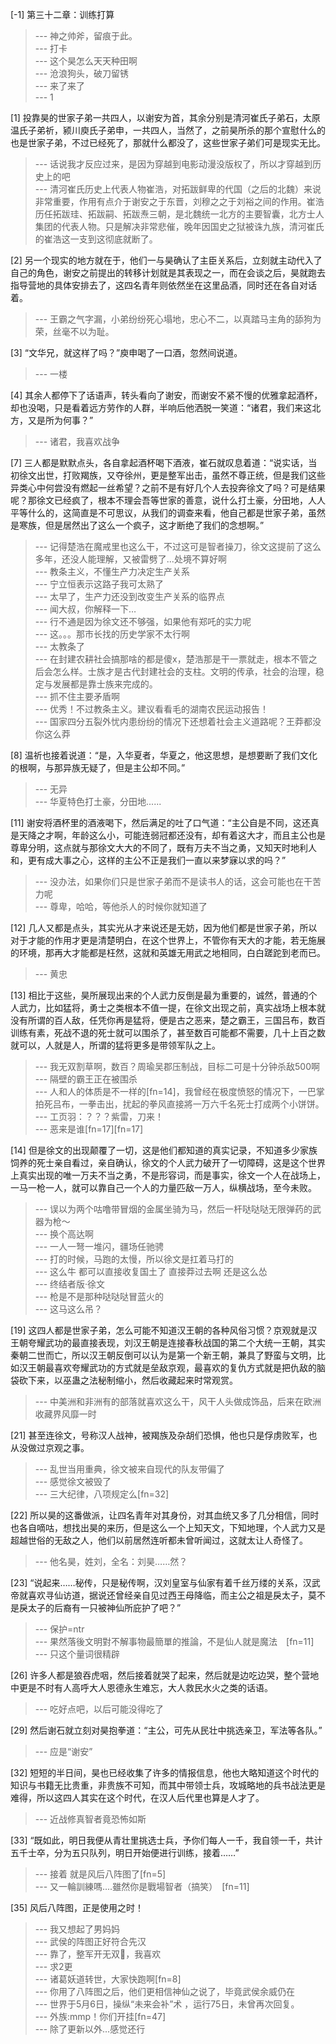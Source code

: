 
[-1] 第三十二章：训练打算
>--- 神之帅斧，留痕于此。<br>
>--- 打卡<br>
>--- 这个昊怎么天天种田啊<br>
>--- 沧浪狗头，破刀留锈<br>
>--- 来了来了<br>
>--- 1<br>

[1] 投靠昊的世家子弟一共四人，以谢安为首，其余分别是清河崔氏子弟石，太原温氏子弟祈，颍川庾氏子弟申，一共四人，当然了，之前昊所杀的那个宣慰什么的也是世家子弟，不过已经死了，那就什么都没了，这些世家子弟们可是现实无比。
>--- 话说我才反应过来，是因为穿越到电影动漫没版权了，所以才穿越到历史上的吧<br>
>--- 清河崔氏历史上代表人物崔浩，对拓跋鲜卑的代国（之后的北魏）来说非常重要，作用有点介于谢安之于东晋，刘穆之之于刘裕之间的作用。崔浩历任拓跋珪、拓跋嗣、拓跋焘三朝，是北魏统一北方的主要智囊，北方士人集团的代表人物。只是解决非常悲催，晚年因国史之狱被诛九族，清河崔氏的崔浩这一支到这彻底就断了。<br>

[2] 另一个现实的地方就在于，他们一与昊确认了主臣关系后，立刻就主动代入了自己的角色，谢安之前提出的转移计划就是其表现之一，而在会谈之后，昊就跑去指导营地的具体安排去了，这四名青年则依然坐在这里品酒，同时还在各自对话着。
>--- 王霸之气字漏，小弟纷纷死心塌地，忠心不二，以真踏马主角的舔狗为荣，丝毫不以为耻。<br>

[3] “文华兄，就这样了吗？”庾申喝了一口酒，忽然间说道。
>--- 一楼<br>

[4] 其余人都停下了话语声，转头看向了谢安，而谢安不紧不慢的优雅拿起酒杯，却也没喝，只是看着远方劳作的人群，半响后他洒脱一笑道：“诸君，我们来这北方，又是所为何事？”
>--- 诸君，我喜欢战争<br>

[7] 三人都是默默点头，各自拿起酒杯喝下酒液，崔石就叹息着道：“说实话，当初徐文出世，打败羯族，又夺徐州，更是整军出击，虽然不尊正统，但是我们这些异类心中何尝没有燃起一丝希望？之前不是有好几个人去投奔徐文了吗？可是结果呢？那徐文已经疯了，根本不理会吾等世家的善意，说什么打土豪，分田地，人人平等什么的，这简直是不可思议，从我们的调查来看，他自己都是世家子弟，虽然是寒族，但是居然出了这么一个疯子，这才断绝了我们的念想啊。”
>--- 记得楚浩在魔戒里也这么干，不过这可是智者操刀，徐文这提前了这么多年，还没人能理解，又被雷劈了...处境不算好啊<br>
>--- 教条主义，不懂生产力决定生产关系<br>
>--- 宁立恒表示这路子我可太熟了<br>
>--- 太早了，生产力还没到改变生产关系的临界点<br>
>--- 闻大叔，你解释一下…<br>
>--- 行不通是因为徐文还不够强，如果他有郑吒的实力呢<br>
>--- 这。。。那市长找的历史学家不太行啊<br>
>--- 太教条了<br>
>--- 在封建农耕社会搞那啥的都是傻x，楚浩那是干一票就走，根本不管之后会怎么样。士族才是古代封建社会的支柱。文明的传承，社会的治理，稳定与发展都是靠士族来完成的。<br>
>--- 抓不住主要矛盾啊<br>
>--- 优秀！不过教条主义。建议看看毛的湖南农民运动报告！<br>
>--- 国家四分五裂外忧内患纷纷的情况下还想着社会主义道路呢？王莽都没你这么莽<br>

[8] 温祈也接着说道：“是，入华夏者，华夏之，他这思想，是想要断了我们文化的根啊，与那异族无疑了，但是主公却不同。”
>--- 无异<br>
>--- 华夏特色打土豪，分田地......<br>

[11] 谢安将酒杯里的酒液喝下，然后满足的吐了口气道：“主公自是不同，这还真是天降之才啊，年龄这么小，可能连弱冠都还没有，却有着这大才，而且主公也是尊卑分明，这点就与那徐文大大的不同了，既有万夫不当之勇，又知天时地利人和，更有成大事之心，这样的主公不正是我们一直以来梦寐以求的吗？”
>--- 没办法，如果你们只是世家子弟而不是读书人的话，这会可能也在干苦力呢<br>
>--- 尊卑，哈哈，等他杀人的时候你就知道了<br>

[12] 几人又都是点头，其实光从才来说还是无妨，因为他们都是世家子弟，所以对于才能的作用才更是清楚明白，在这个世界上，不管你有天大的才能，若无施展的环境，那再大才能都是枉然，这就和英雄无用武之地相同，白白蹉跎到老而已。
>--- 黄忠<br>

[13] 相比于这些，昊所展现出来的个人武力反倒是最为重要的，诚然，普通的个人武力，比如猛将，勇士之类根本不值一提，在徐文出现之前，真实战场上根本就没有所谓的百人敌，任凭你再是猛将，便是古之恶来，楚之霸王，三国吕布，数百训练有素，死战不退的死士就可以围杀了，甚至数百可能都不需要，几十上百之数就可以，人就是人，所谓的猛将更多是带领军队之上。
>--- 我无双割草啊，数百？周瑜吴郡压制战，目标二可是十分钟杀敌500啊<br>
>--- 隔壁的霸王正在被围杀<br>
>--- 人和人的体质是不一样的[fn=14]，我曾经在极度愤怒的情况下，一巴掌拍死吕布，一拳击出，扰起的拳风直接將一万六千名死士打成两个小饼饼。<br>
>--- 工页羽：？？？紫雷，刀来！<br>
>--- 恶来是谁[fn=17][fn=17]<br>

[14] 但是徐文的出现颠覆了一切，这是他们都知道的真实记录，不知道多少家族饲养的死士亲自看过，亲自确认，徐文的个人武力破开了一切障碍，这是这个世界上真实出现的唯一万夫不当之勇，不是形容词，而是事实，徐文一个人在战场上，一马一枪一人，就可以靠自己一个人的力量匹敌一万人，纵横战场，至今未败。
>--- 误以为两个咕噜带冒烟的金属坐骑为马，然后一杆哒哒哒无限弹药的武器为枪～<br>
>--- 换个高达啊<br>
>--- 一人一弩一堆闪，疆场任驰骋<br>
>--- 打的时候，马跑的太慢，所以徐文是扛着马打的<br>
>--- 这么牛 都可以直接收复国土了 直接莽过去啊 还是这么怂<br>
>--- 终结者版·徐文<br>
>--- 枪是不是那种哒哒哒冒蓝火的<br>
>--- 这马这么吊？<br>

[19] 这四人都是世家子弟，怎么可能不知道汉王朝的各种风俗习惯？京观就是汉王朝夸耀武功的最直接表现，刘汉王朝是连接春秋战国的第二个大统一王朝，其实秦朝二世而亡，所以汉王朝反倒可以认为是第一个新王朝，兼具了野蛮与文明，比如汉王朝最喜欢夸耀武功的方式就是垒敌京观，最喜欢的复仇方式就是把仇敌的脑袋砍下来，以巫蛊之法秘制缩小，然后收藏起来时常观赏。
>--- 中美洲和非洲有的部落就喜欢这么干，风干人头做成饰品，后来在欧洲收藏界风靡一时<br>

[21] 甚至连徐文，号称汉人战神，被羯族及杂胡们恐惧，他也只是俘虏败军，也从没做过京观之事。
>--- 乱世当用重典，徐文被来自现代的队友带偏了<br>
>--- 感觉徐文被毁了<br>
>--- 三大纪律，八项规定么[fn=32]<br>

[22] 所以昊的这番做派，让四名青年对其身份，对其血统又多了几分相信，同时也各自嘀咕，想找出昊的来历，但是这么一个上知天文，下知地理，个人武力又是超越世俗的无敌之人，他们以前居然连听都未曾听闻过，这就太让人奇怪了。
>--- 他名昊，姓刘，全名：刘昊……然？<br>

[23] “说起来……秘传，只是秘传啊，汉刘皇室与仙家有着千丝万缕的关系，汉武帝就喜欢寻仙访道，据说还曾经亲自见过西王母降临，而主公之祖是戾太子，莫不是戾太子的后裔有一只被神仙所庇护了吧？”
>--- 保护=ntr<br>
>--- 果然落後文明對不解事物最簡單的推論，不是仙人就是魔法　[fn=11]<br>
>--- 只这个量词很精辟<br>

[26] 许多人都是狼吞虎咽，然后接着就哭了起来，然后就是边吃边哭，整个营地中更是不时有人高呼大人恩德永生难忘，大人救民水火之类的话语。
>--- 吃好点吧，以后可能没得吃了<br>

[29] 然后谢石就立刻对昊抱拳道：“主公，可先从民壮中挑选亲卫，军法等各队。”
>--- 应是“谢安”<br>

[32] 短短的半日间，昊也已经收集了许多的情报信息，他也大略知道这个时代的知识与书籍无比贵重，非贵族不可知，而其中带领士兵，攻城略地的兵书战法更是难得，所以这四人其实在这个时代，在汉人后代里也算是人才了。
>--- 近战修真智者竟恐怖如斯<br>

[33] “既如此，明日我便从青壮里挑选士兵，予你们每人一千，我自领一千，共计五千士卒，分为五只队列，明日开始便进行训练，接着……”
>--- 接着  就是风后八阵图了[fn=5]<br>
>--- 又一輪訓練嗎‥‥雖然你是戰場智者（搞笑）　[fn=11]<br>

[35] 风后八阵图，正是使用之时！
>--- 我又想起了男妈妈<br>
>--- 武侯的阵图正好符合先汉<br>
>--- 靠了，整军开无双🦆，我喜欢<br>
>--- 求2更<br>
>--- 诸葛妖道转世，大家快跑啊[fn=8]<br>
>--- 你用了八阵图之后，他们更相信神仙之说了，毕竟武侯余威仍在<br>
>--- 世界于5月6日，操纵“未来会补”术 ，运行75日，未曾再次回复。<br>
>--- 外族:mmp！你们开挂[fn=47]<br>
>--- 除了更新以外...感觉还行<br>
